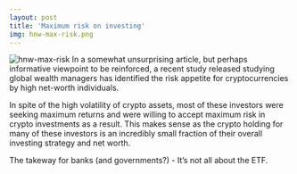 ```yaml
---
layout: post
title: 'Maximum risk on investing'
img: hnw-max-risk.png
---
```


![hnw-max-risk]({{site.url}}/assets/img/hnw-max-risk.png)
In a somewhat unsurprising article, but perhaps informative viewpoint to be reinforced, a recent study released studying global wealth managers has identified the risk appetite for cryptocurrencies by high net-worth individuals. 

In spite of the high volatility of crypto assets, most of these investors were seeking maximum returns and were willing to accept maximum risk in crypto investments as a result. This makes sense as the crypto holding for many of these investors is an incredibly small fraction of their overall investing strategy and net worth. 

The takeway for banks (and governments?) - It’s not all about the ETF.